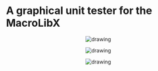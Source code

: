 # A graphical unit tester for the MacroLibX

<p align="center">
    <img src="https://raw.githubusercontent.com/seekrs/MacroUnitTest/Screenshots/screenshot_1.png" alt="drawing"/>
</p>

<p align="center">
    <img src="https://raw.githubusercontent.com/seekrs/MacroUnitTest/Screenshots/screenshot_2.png" alt="drawing"/>
</p>

<p align="center">
    <img src="https://raw.githubusercontent.com/seekrs/MacroUnitTest/Screenshots/screenshot_3.png" alt="drawing"/>
</p>
